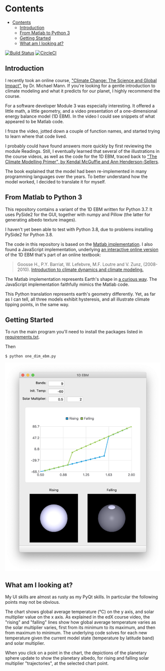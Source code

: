 
# Contents
- [Contents](#contents)
  - [Introduction](#introduction)
  - [From Matlab to Python 3](#from-matlab-to-python-3)
  - [Getting Started](#getting-started)
  - [What am I looking at?](#what-am-i-looking-at)

[![Build Status](https://travis-ci.org/mchapman87501/ebm_1d.svg?branch=master)](https://travis-ci.org/mchapman87501/ebm_1d)
[![CircleCI](https://circleci.com/gh/mchapman87501/ebm_1d.svg?style=svg)](https://circleci.com/gh/mchapman87501/ebm_1d)

## Introduction

I recently took an online course, ["Climate Change: The Science and Global Impact"](https://courses.edx.org/courses/course-v1:SDGAcademyX+CCSI001+3T2019/course/), by Dr. Michael Mann.  If you're looking for a gentle introduction to climate modeling and what it predicts for our planet, I highly recommend the course.

For a software developer Module 3 was especially interesting.  It offered a little math, a little geometry, and a video presentation of a one-dimensional energy balance model (1D EBM).  In the video I could see snippets of what appeared to be Matlab code.

I froze the video, jotted down a couple of function names, and started trying to learn where that code lived.

I probably could have found answers more quickly by first reviewing the module Readings.  Still, I eventually learned that several of the illustrations in the course videos, as well as the code for the 1D EBM, traced back to ["The Climate Modelling Primer", by Kendal McGuffie and Ann Henderson-Sellers](https://www.wiley.com/en-us/The+Climate+Modelling+Primer%2C+4th+Edition-p-9781119943372).

The book explained that the model had been re-implemented in many programming languages over the years.  To better understand how the model worked, I decided to translate it for myself.


## From Matlab to Python 3

This repository contains a variant of the 1D EBM written for Python 3.7.  It uses PySide2 for the GUI, together with numpy and Pillow (the latter for generating albedo texture images).

I haven't yet been able to test with Python 3.8, due to problems installing PySide2 for Python 3.8.

The code in this repository is based on the [Matlab implementation](http://nngroup.physics.sunysb.edu/~chiaki/BMCC/Mentor/Climate/NYU1DimModel/one_dim_ebm/).  I also found a JavaScript implementation, underlying [an interactive online version](http://www.climate.be/textbook/EBM.html) of the 1D EBM that's part of an online textbook:

>Goosse H., P.Y. Barriat, W. Lefebvre, M.F. Loutre and V. Zunz, (2008-2010). [Introduction to climate dynamics and climate modeling.](http://www.climate.be/textbook)

The Matlab implementation represents Earth's shape in [a curious way](docs/matlab_implementation_issues.md).  The JavaScript implementation faithfully mimics the Matlab code.

This Python translation represents earth's geometry differently.  Yet, as far as I can tell, all three models exhibit hysteresis, and all illustrate climate tipping points, in the same way.


## Getting Started

To run the main program you'll need to install the packages listed in [requirements.txt](requirements.txt).

Then

```
$ python one_dim_ebm.py
```

![Screenshot](docs/images/screenshot_1.png "one_dim_ebm.py in action")

## What am I looking at?

My UI skills are almost as rusty as my PyQt skills.  In particular the following points may not be obvious.

The chart shows global average temperature (°C) on the y axis, and solar multiplier value on the x axis.  As explained in the edX course video, the "rising" and "falling" lines show how global average temperature varies as the solar multiplier varies, first from its minimum to its maximum, and then from maximum to minimum.  The underlying code solves for each new temperature given the current model state (temperature by latitude band) and solar multiplier.


When you click on a point in the chart, the depictions of the planetary sphere update to show the planetary albedo, for rising and falling solar multiplier "trajectories", at the selected chart point.